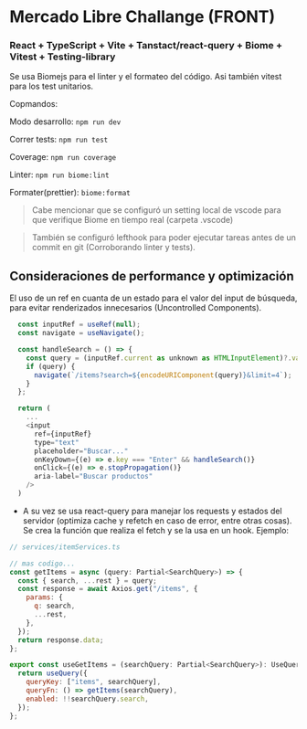 # Mercado Libre Challange (FRONT)

### React + TypeScript + Vite + Tanstact/react-query + Biome + Vitest + Testing-library

Se usa Biomejs para el linter y el formateo del código.
Asi también vitest para los test unitarios.

Copmandos:

Modo desarrollo: `npm run dev`

Correr tests: `npm run test`

Coverage: `npm run coverage`

Linter: `npm run biome:lint`

Formater(prettier): `biome:format` 

>Cabe mencionar que se configuró un setting local de vscode para que verifique Biome en tiempo real (carpeta .vscode)

> También se configuró lefthook para poder ejecutar tareas antes de un commit en git (Corroborando linter y tests).

## Consideraciones de performance y optimización

El uso de un ref en cuanta de un estado para el valor del input de búsqueda, para evitar renderizados innecesarios (Uncontrolled Components).

```js
  const inputRef = useRef(null);
  const navigate = useNavigate();

  const handleSearch = () => {
    const query = (inputRef.current as unknown as HTMLInputElement)?.value.trim();
    if (query) {
      navigate(`/items?search=${encodeURIComponent(query)}&limit=4`);
    }
  };

  return (
    ...
    <input
      ref={inputRef}
      type="text"
      placeholder="Buscar..."
      onKeyDown={(e) => e.key === "Enter" && handleSearch()}
      onClick={(e) => e.stopPropagation()}
      aria-label="Buscar productos"
    />
  )
```

- A su vez se usa react-query para manejar los requests y estados del servidor (optimiza cache y refetch en caso de error, entre otras cosas). Se crea la función que realiza el fetch y se la usa en un hook. Ejemplo:

```js
// services/itemServices.ts

// mas codigo...
const getItems = async (query: Partial<SearchQuery>) => {
  const { search, ...rest } = query;
  const response = await Axios.get("/items", {
    params: {
      q: search,
      ...rest,
    },
  });
  return response.data;
};

export const useGetItems = (searchQuery: Partial<SearchQuery>): UseQueryResult<DataResponse> => {
  return useQuery({
    queryKey: ["items", searchQuery],
    queryFn: () => getItems(searchQuery),
    enabled: !!searchQuery.search,
  });
};
```
